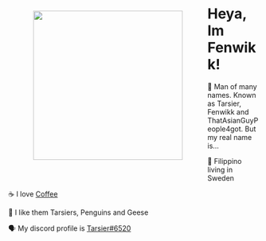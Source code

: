 <img align="left" src="https://d.lu.je/avatar/393368613652004877?size=2048" width=300 style="margin: 50px;">

# Heya, Im Fenwikk!
 
 💬 Man of many names. Known as Tarsier, Fenwikk and ThatAsianGuyPeople4got. But my real name is...
 
 :flags: Filippino living in Sweden 
  
 ☕ I love [Coffee](https://ko-fi.com/lachee)
 
 🐒 I like them Tarsiers, Penguins and Geese
 
 🗣 My discord profile is [Tarsier#6520](https://discord.com/users/393368613652004877)

<!---
oh, you found my notes... you are nosy arent ya!

well ther isnt much to see here... not much of a commenter ya know..

--->

